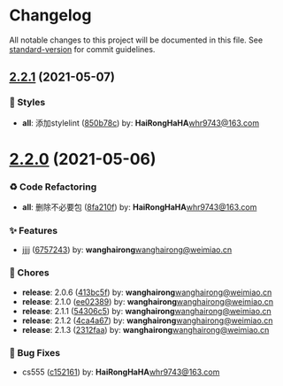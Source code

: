 # Changelog

All notable changes to this project will be documented in this file. See [standard-version](https://github.com/conventional-changelog/standard-version) for commit guidelines.

## [2.2.1](https://github.com/HaiRongHaHA/moonlit-night/compare/v2.2.0...v2.2.1) (2021-05-07)


### 💄 Styles

* **all**: 添加stylelint ([850b78c](https://github.com/HaiRongHaHA/moonlit-night/commit/850b78c)) by: **HaiRongHaHA**<whr9743@163.com>



# [2.2.0](https://github.com/HaiRongHaHA/moonlit-night/compare/v2.0.5...v2.2.0) (2021-05-06)


### ♻ Code Refactoring

* **all**: 删除不必要包 ([8fa210f](https://github.com/HaiRongHaHA/moonlit-night/commit/8fa210f)) by: **HaiRongHaHA**<whr9743@163.com>


### ✨ Features

* jjjj ([6757243](https://github.com/HaiRongHaHA/moonlit-night/commit/6757243)) by: **wanghairong**<wanghairong@weimiao.cn>


### 🎫 Chores

* **release**: 2.0.6 ([413bc5f](https://github.com/HaiRongHaHA/moonlit-night/commit/413bc5f)) by: **wanghairong**<wanghairong@weimiao.cn>
* **release**: 2.1.0 ([ee02389](https://github.com/HaiRongHaHA/moonlit-night/commit/ee02389)) by: **wanghairong**<wanghairong@weimiao.cn>
* **release**: 2.1.1 ([54306c5](https://github.com/HaiRongHaHA/moonlit-night/commit/54306c5)) by: **wanghairong**<wanghairong@weimiao.cn>
* **release**: 2.1.2 ([4ca4a67](https://github.com/HaiRongHaHA/moonlit-night/commit/4ca4a67)) by: **wanghairong**<wanghairong@weimiao.cn>
* **release**: 2.1.3 ([2312faa](https://github.com/HaiRongHaHA/moonlit-night/commit/2312faa)) by: **wanghairong**<wanghairong@weimiao.cn>


### 🐛 Bug Fixes

* cs555 ([c152161](https://github.com/HaiRongHaHA/moonlit-night/commit/c152161)) by: **HaiRongHaHA**<whr9743@163.com>
